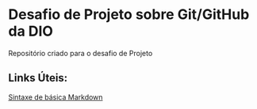 # Desafio de Projeto sobre Git/GitHub da DIO

Repositório criado para o desafio de Projeto

## Links Úteis:
[Sintaxe de básica Markdown](https://www.markdownguide.org/basic-syntax/)
